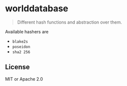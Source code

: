 # worlddatabase

> Different hash functions and abstraction over them.


Available hashers are

- `blake2s`
- `poseidon`
- `sha2 256`

## License

MIT or Apache 2.0
